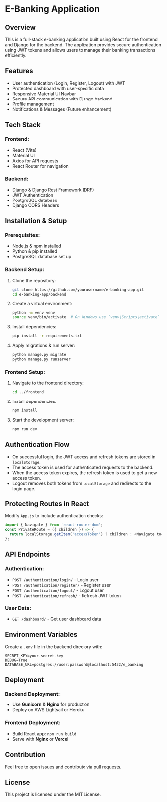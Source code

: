 # E-Banking Application

## Overview
This is a full-stack e-banking application built using React for the frontend and Django for the backend. The application provides secure authentication using JWT tokens and allows users to manage their banking transactions efficiently.

## Features
- User authentication (Login, Register, Logout) with JWT
- Protected dashboard with user-specific data
- Responsive Material UI Navbar
- Secure API communication with Django backend
- Profile management
- Notifications & Messages (Future enhancement)

## Tech Stack
### Frontend:
- React (Vite)
- Material UI
- Axios for API requests
- React Router for navigation

### Backend:
- Django & Django Rest Framework (DRF)
- JWT Authentication
- PostgreSQL database
- Django CORS Headers

## Installation & Setup
### Prerequisites:
- Node.js & npm installed
- Python & pip installed
- PostgreSQL database set up

### Backend Setup:
1. Clone the repository:
   ```sh
   git clone https://github.com/yourusername/e-banking-app.git
   cd e-banking-app/backend
   ```
2. Create a virtual environment:
   ```sh
   python -m venv venv
   source venv/bin/activate  # On Windows use `venv\Scripts\activate`
   ```
3. Install dependencies:
   ```sh
   pip install -r requirements.txt
   ```
4. Apply migrations & run server:
   ```sh
   python manage.py migrate
   python manage.py runserver
   ```

### Frontend Setup:
1. Navigate to the frontend directory:
   ```sh
   cd ../frontend
   ```
2. Install dependencies:
   ```sh
   npm install
   ```
3. Start the development server:
   ```sh
   npm run dev
   ```

## Authentication Flow
- On successful login, the JWT access and refresh tokens are stored in `localStorage`.
- The access token is used for authenticated requests to the backend.
- When the access token expires, the refresh token is used to get a new access token.
- Logout removes both tokens from `localStorage` and redirects to the login page.

## Protecting Routes in React
Modify `App.js` to include authentication checks:
```jsx
import { Navigate } from 'react-router-dom';
const PrivateRoute = ({ children }) => {
  return localStorage.getItem('accessToken') ? children : <Navigate to='/login' />;
};
```

## API Endpoints
### Authentication:
- `POST /authentication/login/` - Login user
- `POST /authentication/register/` - Register user
- `POST /authentication/logout/` - Logout user
- `POST /authentication/refresh/` - Refresh JWT token

### User Data:
- `GET /dashboard/` - Get user dashboard data

## Environment Variables
Create a `.env` file in the backend directory with:
```
SECRET_KEY=your-secret-key
DEBUG=True
DATABASE_URL=postgres://user:password@localhost:5432/e_banking
```

## Deployment
### Backend Deployment:
- Use **Gunicorn** & **Nginx** for production
- Deploy on AWS Lightsail or Heroku

### Frontend Deployment:
- Build React app: `npm run build`
- Serve with **Nginx** or **Vercel**

## Contribution
Feel free to open issues and contribute via pull requests.

## License
This project is licensed under the MIT License.